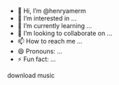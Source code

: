 - 👋 Hi, I’m @henryamerm
- 👀 I’m interested in ...
- 🌱 I’m currently learning ...
- 💞️ I’m looking to collaborate on ...
- 📫 How to reach me ...
- 😄 Pronouns: ...
- ⚡ Fun fact: ...

<!---
henryamerm/henryamerm is a ✨ special ✨ repository because its `README.md` (this file) appears on your GitHub profile.
You can click the Preview link to take a look at your changes.
--->
download music 
